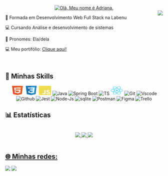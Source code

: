 <div align="center">
<a href="https://git.io/typing-svg">
    <img src="https://readme-typing-svg.herokuapp.com?font=Comic&size=25&color=black&center=true&vCenter=true&width=700&lines=Olá!+meu+nome+é+Adriana+👋💻💜;" alt="Olá, Meu nome é Adriana.">
</a>
</div>

<img align="right" height="190" src="https://user-images.githubusercontent.com/111310311/227587194-bcd18c83-e841-4ee5-80c3-29dd257aea2f.gif"/>

🔭 Formada em Desenvolvimento Web Full Stack na Labenu <br>

💻 Cursando Análise e desenvolvimento de sistemas <br>

🌸 Pronomes: Ela/dela <br>

💻 Meu portifólio: [Clique aqui!](https://port-atualizado.vercel.app/tech.html)

<br>

## 🚀 Minhas Skills

<div align="center">
<img alt="HTML" height="30" width="40" title="HTML5" src="https://raw.githubusercontent.com/devicons/devicon/master/icons/html5/html5-original.svg" />
<img alt="CSS" height="30" width="40" title="CSS3" src="https://raw.githubusercontent.com/devicons/devicon/master/icons/css3/css3-original.svg" />
<img alt="JavaScript" height="30" width="40" title="JavaScript" src="https://raw.githubusercontent.com/devicons/devicon/master/icons/javascript/javascript-plain.svg"/> <img  alt="Java" height="30" width="30"  title="Java" src="https://www.vectorlogo.zone/logos/java/java-icon.svg">
    <img  alt="Spring Boot" height="30" width="40"  title="Spring" src="https://camo.githubusercontent.com/db67b3eac7224d5bf5afb141bb18b264c1f131bc780faac846f036c1cde4fc9f/68747470733a2f2f63646e2e6a7364656c6976722e6e65742f67682f64657669636f6e732f64657669636f6e406c61746573742f69636f6e732f737072696e672f737072696e672d6f726967696e616c2d776f72646d61726b2e737667">

<img  alt="TS" height="30" width="40" src="https://cdn.jsdelivr.net/gh/devicons/devicon/icons/typescript/typescript-plain.svg">
<img alt="React" height="30" width="40" title="ReactJS" src="https://raw.githubusercontent.com/devicons/devicon/master/icons/react/react-original.svg" />
<img alt="Git" height="30" width="40" title="Git" src="https://cdn.jsdelivr.net/gh/devicons/devicon/icons/git/git-original.svg" />
<img alt="Vscode" height="30" width="40" title="VSCode" src="https://cdn.jsdelivr.net/gh/devicons/devicon/icons/vscode/vscode-original.svg" />
<img alt="Github" height="30" width="40" title="Github" src="https://cdn.jsdelivr.net/gh/devicons/devicon/icons/github/github-original.svg" />
<img  alt="Jest" height="30" width="40"  title="Jest" src="https://cdn.jsdelivr.net/gh/devicons/devicon/icons/jest/jest-plain.svg">
<img  alt="Node-Js" height="30" width="40" title="Node-Js" src="https://cdn.jsdelivr.net/gh/devicons/devicon/icons/nodejs/nodejs-original.svg">
<img  alt="sqlite" height="30" width="40"  title="SqLite" src="https://www.vectorlogo.zone/logos/sqlite/sqlite-icon.svg">
<img  alt="Postman" height="30" width="30"  title="Postman" src="https://www.vectorlogo.zone/logos/getpostman/getpostman-icon.svg">
 <img  alt="Figma" height="30" width="30"  title="Figma" src="https://www.vectorlogo.zone/logos/figma/figma-icon.svg">
<img  alt="Trello" height="30" width="30"  title="Trello" src="https://www.vectorlogo.zone/logos/trello/trello-icon.svg">

   
</div>

## 📊 Estatísticas

<br>
<div align="center">

  <a href="https://github.com/Adrianaramss">
  <img height="180em" src="https://github-readme-stats.vercel.app/api?username=Adrianaramss&theme=radical&hide_border=false&include_all_commits=true&count_private=false"/>
  <img height="180em" src="https://github-readme-streak-stats.herokuapp.com/?user=Adrianaramss&theme=radical&hide_border=false"/> 
  <img height="180em" src="https://github-readme-stats.vercel.app/api/top-langs/?username=Adrianaramss&theme=radical&hide_border=false&include_all_commits=true&count_private=false&layout=compact" />
</div>
   
<br/>

## 🌐 Minhas redes:
<a href="https://www.instagram.com/adrianaramss/" target="_blank"><img src="https://img.shields.io/badge/Instagram-E4405F.svg?style=for-the-badge&logo=Instagram&logoColor=white"></a>
<a href="https://www.linkedin.com/in/adriana-ramss/" target="_blank"><img src="https://img.shields.io/badge/LinkedIn-0077B5?style=for-the-badge&logo=linkedin&logoColor=white"></a>



